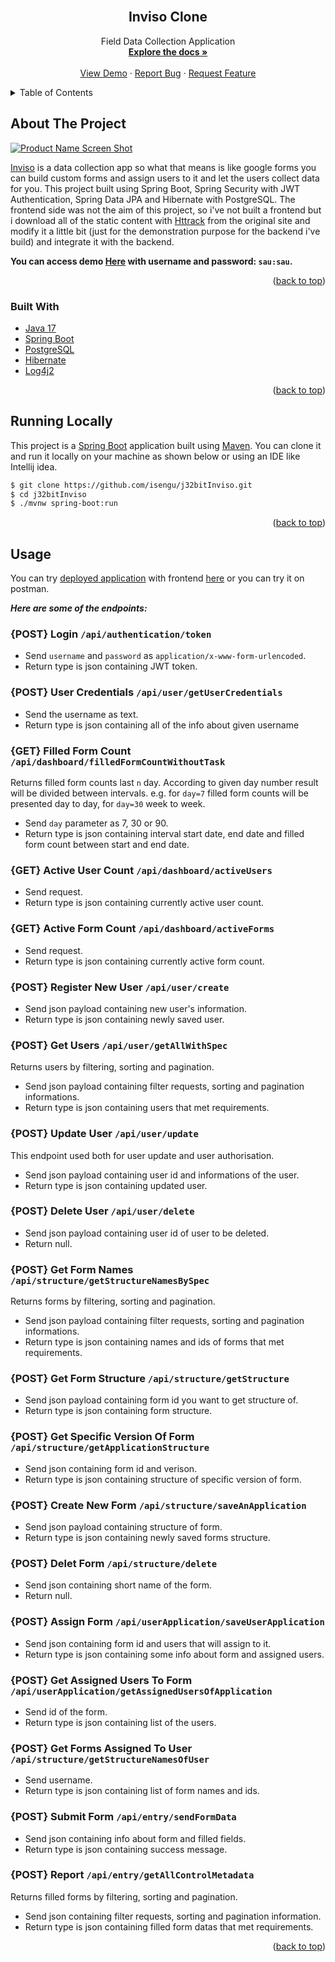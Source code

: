 <!-- PROJECT LOGO -->
<br />
<div align="center">
<h2 align="center">Inviso Clone</h2>

  <p align="center">
    Field Data Collection Application
    <br />
    <a href="https://github.com/dolmushcu/j32bitInviso"><strong>Explore the docs »</strong></a>
    <br />
    <br />
    <a href="https://inviso-spring.herokuapp.com/">View Demo</a>
    ·
    <a href="https://github.com/dolmushcu/j32bitInviso/issues">Report Bug</a>
    ·
    <a href="https://github.com/dolmushcu/j32bitInviso/issues">Request Feature</a>
  </p>
</div>



<!-- TABLE OF CONTENTS -->
<details>
  <summary>Table of Contents</summary>
  <ol>
    <li>
      <a href="#about-the-project">About The Project</a>
      <ul>
        <li><a href="#built-with">Built With</a></li>
      </ul>
    </li>
    <li><a href="#running-locally">Running Locally</a></li>
    <li><a href="#usage">Usage</a></li>
    <li><a href="#license">License</a></li>
    <li><a href="#contact">Contact</a></li>
  </ol>
</details>



<!-- ABOUT THE PROJECT -->
## About The Project

[![Product Name Screen Shot][product-screenshot]][demo-url]

[Inviso](https://invisoapp.com.tr/) is a data collection app so what that means is 
like google forms you can build custom forms and assign users to it and let the 
users collect data for you. This project built using Spring Boot, Spring Security 
with JWT Authentication, Spring Data JPA and Hibernate with PostgreSQL. The 
frontend side was not the aim of this project, so i've not built a frontend but i 
download all of the static content with [Httrack](https://www.httrack.com/) from 
the original site and modify it a little bit (just for the demonstration purpose 
for the backend i've build) and integrate it with the backend.

**You can access demo [Here][demo-url] with username and password: `sau:sau`.**

<p align="right">(<a href="#top">back to top</a>)</p>



### Built With

* [Java 17](https://www.java.com/tr/)
* [Spring Boot](https://spring.io/projects/spring-boot)
* [PostgreSQL](https://www.postgresql.org/)
* [Hibernate](https://hibernate.org/)
* [Log4j2](https://logging.apache.org/log4j/2.x/)

<p align="right">(<a href="#top">back to top</a>)</p>



<!-- GETTING STARTED -->
## Running Locally

This project is a [Spring Boot](https://spring.io/projects/spring-boot) application
built using [Maven](https://spring.io/guides/gs/maven/). You can clone it and run 
it locally on your machine as shown below or using an IDE like Intellij idea.

   ```sh
   $ git clone https://github.com/isengu/j32bitInviso.git
   $ cd j32bitInviso
   $ ./mvnw spring-boot:run
   ```

<p align="right">(<a href="#top">back to top</a>)</p>



<!-- USAGE EXAMPLES -->
## Usage

You can try [deployed application][demo-url] with frontend [here][demo-url] or you
can try it on postman.

***Here are some of the endpoints:***

### {POST} Login `/api/authentication/token` 
* Send `username` and `password` as `application/x-www-form-urlencoded`.
* Return type is json containing JWT token.
### {POST} User Credentials `/api/user/getUserCredentials`
* Send the username as text. 
* Return type is json containing all of the info about given username
### {GET} Filled Form Count `/api/dashboard/filledFormCountWithoutTask`
Returns filled form counts last `n` day. According to given day number result will
be divided between intervals. e.g. for `day=7` filled form counts will be presented 
day to day, for `day=30` week to week.
* Send `day` parameter as 7, 30 or 90.
* Return type is json containing interval start date, end date and filled form count
between start and end date.
### {GET} Active User Count `/api/dashboard/activeUsers`
* Send request.
* Return type is json containing currently active user count.
### {GET} Active Form Count `/api/dashboard/activeForms`
* Send request.
* Return type is json containing currently active form count.
### {POST} Register New User `/api/user/create`
* Send json payload containing new user's information.
* Return type is json containing newly saved user.
### {POST} Get Users `/api/user/getAllWithSpec`
Returns users by filtering, sorting and pagination.
* Send json payload containing filter requests, sorting and pagination informations.
* Return type is json containing users that met requirements.
### {POST} Update User `/api/user/update`
This endpoint used both for user update and user authorisation.
* Send json payload containing user id and informations of the user.
* Return type is json containing updated user.
### {POST} Delete User `/api/user/delete`
* Send json payload containing user id of user to be deleted.
* Return null.
### {POST} Get Form Names `/api/structure/getStructureNamesBySpec`
Returns forms by filtering, sorting and pagination.
* Send json payload containing filter requests, sorting and pagination informations.
* Return type is json containing names and ids of forms that met requirements.
### {POST} Get Form Structure `/api/structure/getStructure`
* Send json payload containing form id you want to get structure of.
* Return type is json containing form structure.
### {POST} Get Specific Version Of Form `/api/structure/getApplicationStructure`
* Send json containing form id and verison.
* Return type is json containing structure of specific version of form.
### {POST} Create New Form `/api/structure/saveAnApplication`
* Send json payload containing structure of form.
* Return type is json containing newly saved forms structure.
### {POST} Delet Form `/api/structure/delete`
* Send json containing short name of the form.
* Return null.
### {POST} Assign Form `/api/userApplication/saveUserApplication`
* Send json containing form id and users that will assign to it.
* Return type is json containing some info about form and assigned users.
### {POST} Get Assigned Users To Form `/api/userApplication/getAssignedUsersOfApplication`
* Send id of the form.
* Return type is json containing list of the users.
### {POST} Get Forms Assigned To User `/api/structure/getStructureNamesOfUser`
* Send username.
* Return type is json containing list of form names and ids.
### {POST} Submit Form `/api/entry/sendFormData`
* Send json containing info about form and filled fields.
* Return type is json containing success message.
### {POST} Report `/api/entry/getAllControlMetadata`
Returns filled forms by filtering, sorting and pagination.
* Send json containing filter requests, sorting and pagination information.
* Return type is json containing filled form datas that met requirements.


<p align="right">(<a href="#top">back to top</a>)</p>



<!-- MARKDOWN LINKS & IMAGES -->
<!-- https://www.markdownguide.org/basic-syntax/#reference-style-links -->
[contributors-shield]: https://img.shields.io/github/contributors/dolmushcu/j32bitInviso.svg?style=for-the-badge
[contributors-url]: https://github.com/dolmushcu/j32bitInviso/graphs/contributors
[forks-shield]: https://img.shields.io/github/forks/dolmushcu/j32bitInviso.svg?style=for-the-badge
[forks-url]: https://github.com/dolmushcu/j32bitInviso/network/members
[stars-shield]: https://img.shields.io/github/stars/dolmushcu/j32bitInviso.svg?style=for-the-badge
[stars-url]: https://github.com/dolmushcu/j32bitInviso/stargazers
[issues-shield]: https://img.shields.io/github/issues/dolmushcu/j32bitInviso.svg?style=for-the-badge
[issues-url]: https://github.com/dolmushcu/j32bitInviso/issues
[license-shield]: https://img.shields.io/github/license/dolmushcu/j32bitInviso.svg?style=for-the-badge
[license-url]: https://github.com/dolmushcu/j32bitInviso/blob/master/LICENSE.txt
[linkedin-shield]: https://img.shields.io/badge/-LinkedIn-black.svg?style=for-the-badge&logo=linkedin&colorB=555
[linkedin-url]: https://linkedin.com/in/linkedin_username
[product-screenshot]: ScreenshotINVISO.png
[demo-url]: https://inviso-spring.herokuapp.com/
